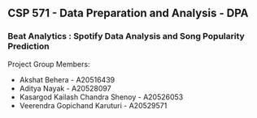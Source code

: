 ## CSP 571 - Data Preparation and Analysis - DPA
### Beat Analytics : Spotify Data Analysis and Song Popularity Prediction

Project Group Members:

- Akshat Behera - A20516439
- Aditya Nayak - A20528097
- Kasargod Kailash Chandra Shenoy - A20526053
- Veerendra Gopichand Karuturi - A20529571
